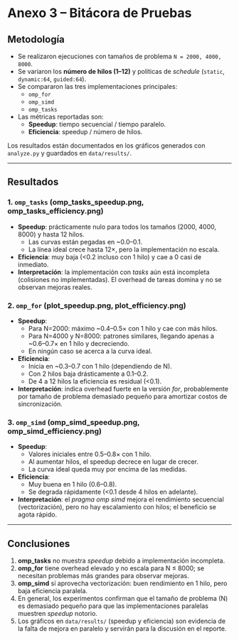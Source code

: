 # Anexo 3 – Bitácora de Pruebas

## Metodología
- Se realizaron ejecuciones con tamaños de problema `N = 2000, 4000, 8000`.  
- Se variaron los **número de hilos (1–12)** y políticas de *schedule* (`static`, `dynamic:64`, `guided:64`).  
- Se compararon las tres implementaciones principales:  
  - `omp_for`  
  - `omp_simd`  
  - `omp_tasks`  
- Las métricas reportadas son:
  - **Speedup**: tiempo secuencial / tiempo paralelo.  
  - **Eficiencia**: speedup / número de hilos.  

Los resultados están documentados en los gráficos generados con `analyze.py` y guardados en `data/results/`.

---

## Resultados

### 1. `omp_tasks` (omp_tasks_speedup.png, omp_tasks_efficiency.png)
- **Speedup**: prácticamente nulo para todos los tamaños (2000, 4000, 8000) y hasta 12 hilos.  
  - Las curvas están pegadas en ~0.0–0.1.  
  - La línea ideal crece hasta 12×, pero la implementación no escala.  
- **Eficiencia**: muy baja (<0.2 incluso con 1 hilo) y cae a 0 casi de inmediato.  
- **Interpretación**: la implementación con *tasks* aún está incompleta (colisiones no implementadas). El overhead de tareas domina y no se observan mejoras reales.

### 2. `omp_for` (plot_speedup.png, plot_efficiency.png)
- **Speedup**:  
  - Para N=2000: máximo ~0.4–0.5× con 1 hilo y cae con más hilos.  
  - Para N=4000 y N=8000: patrones similares, llegando apenas a ~0.6–0.7× en 1 hilo y decreciendo.  
  - En ningún caso se acerca a la curva ideal.  
- **Eficiencia**:  
  - Inicia en ~0.3–0.7 con 1 hilo (dependiendo de N).  
  - Con 2 hilos baja drásticamente a 0.1–0.2.  
  - De 4 a 12 hilos la eficiencia es residual (<0.1).  
- **Interpretación**: indica overhead fuerte en la versión *for*, probablemente por tamaño de problema demasiado pequeño para amortizar costos de sincronización.

### 3. `omp_simd` (omp_simd_speedup.png, omp_simd_efficiency.png)
- **Speedup**:  
  - Valores iniciales entre 0.5–0.8× con 1 hilo.  
  - Al aumentar hilos, el speedup decrece en lugar de crecer.  
  - La curva ideal queda muy por encima de las medidas.  
- **Eficiencia**:  
  - Muy buena en 1 hilo (0.6–0.8).  
  - Se degrada rápidamente (<0.1 desde 4 hilos en adelante).  
- **Interpretación**: el *pragma omp simd* mejora el rendimiento secuencial (vectorización), pero no hay escalamiento con hilos; el beneficio se agota rápido.

---

## Conclusiones
1. **omp_tasks** no muestra *speedup* debido a implementación incompleta.  
2. **omp_for** tiene overhead elevado y no escala para N ≤ 8000; se necesitan problemas más grandes para observar mejoras.  
3. **omp_simd** sí aprovecha vectorización: buen rendimiento en 1 hilo, pero baja eficiencia paralela.  
4. En general, los experimentos confirman que el tamaño de problema (N) es demasiado pequeño para que las implementaciones paralelas muestren *speedup* notorio. 
5. Los gráficos en `data/results/` (speedup y eficiencia) son evidencia de la falta de mejora en paralelo y servirán para la discusión en el reporte. 
